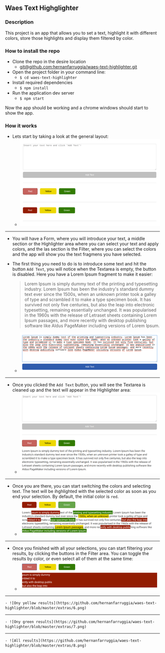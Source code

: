 ## Waes Text Highglighter

### Description

This project is an app that allows you to set a text, highlight it with different colors, store those highlights and display them filtered by color.

### How to install the repo

- Clone the repo in the desire location
    - [git@github.com:hernanfarruggia/waes-text-highlighter.git](git@github.com:hernanfarruggia/waes-text-highlighter.git)
- Open the project folder in your command line:
    - `$ cd waes-text-highlighter`
- Install required dependencies
    - `$ npm install`
- Run the application dev server
    - `$ npm start`

Now the app should be working and a chrome windows should start to show the app.

### How it works

- Lets start by taking a look at the general layout:
    - ![General Layout](https://github.com/hernanfarruggia/waes-text-highlighter/blob/master/extras/1.png)
- - -
- You will have a Form, where you will introduce your text, a middle section or the Highlighter area where you can select your text and apply colors, and the las section is the Filter, where you can select the colors and the app will show you the text fragmens you have selected.

- The first thing you need to do is to introduce some text and hit the button `Add Text`, you will notice when the Textarea is empty, the button is disabled. Here you have a Lorem Ipsum fragment to make it easier:
    > Lorem Ipsum is simply dummy text of the printing and typesetting industry. Lorem Ipsum has been the industry's standard dummy text ever since the 1500s, when an unknown printer took a galley of type and scrambled it to make a type specimen book. It has survived not only five centuries, but also the leap into electronic typesetting, remaining essentially unchanged. It was popularised in the 1960s with the release of Letraset sheets containing Lorem Ipsum passages, and more recently with desktop publishing software like Aldus PageMaker including versions of Lorem Ipsum.

    - ![Form with text](https://github.com/hernanfarruggia/waes-text-highlighter/blob/master/extras/2.png)
    
- - -

- Once you clicked the `Add Text` button, you will see the Textarea is cleaned up and the text will appear in the Highlighter area:
    - ![Highlighter area with text](https://github.com/hernanfarruggia/waes-text-highlighter/blob/master/extras/3.png)

- - - 

- Once you are there, you can start switching the colors and selecting text. The text will be ihghlighted with the selected color as soon as you end your selection. By default, the initial color is `red`.
    - ![Selected text](https://github.com/hernanfarruggia/waes-text-highlighter/blob/master/extras/4.png)

- - -

- Once you finished with all your selections, you can start filtering your results, by clicking the buttons in the Filter area. You can toggle the results by color, or even select all of them at the same time:
    - ![Ony red results](https://github.com/hernanfarruggia/waes-text-highlighter/blob/master/extras/5.png)

- - -

    - ![Ony yellow results](https://github.com/hernanfarruggia/waes-text-highlighter/blob/master/extras/6.png)

- - -

    - ![Ony green results](https://github.com/hernanfarruggia/waes-text-highlighter/blob/master/extras/7.png)

- - -

    - ![All results](https://github.com/hernanfarruggia/waes-text-highlighter/blob/master/extras/8.png)
